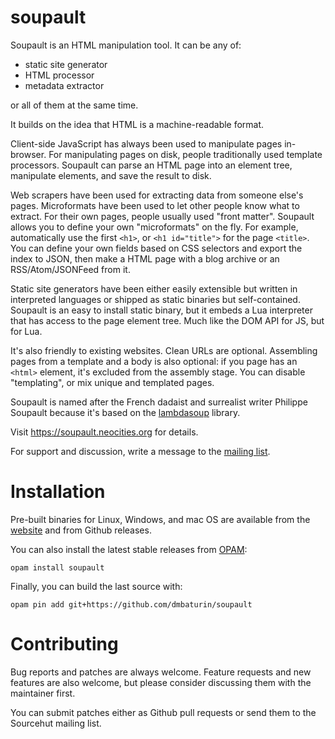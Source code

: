 soupault
========

Soupault is an HTML manipulation tool. It can be any of:

* static site generator
* HTML processor
* metadata extractor

or all of them at the same time.

It builds on the idea that HTML is a machine-readable format.

Client-side JavaScript has always been used to manipulate pages in-browser.
For manipulating pages on disk, people traditionally used template processors.
Soupault can parse an HTML page into an element tree, manipulate elements, and save the result to disk.

Web scrapers have been used for extracting data from someone else's pages. Microformats have been used
to let other people know what to extract.
For their own pages, people usually used "front matter".
Soupault allows you to define your own "microformats" on the fly. For example, automatically use
the first `<h1>`, or `<h1 id="title">` for the page `<title>`. You can define your own fields
based on CSS selectors and export the index to JSON, then make a HTML page with a blog archive
or an RSS/Atom/JSONFeed from it.

Static site generators have been either easily extensible but written in interpreted languages
or shipped as static binaries but self-contained.
Soupault is an easy to install static binary, but it embeds a Lua interpreter that has access to
the page element tree. Much like the DOM API for JS, but for Lua.

It's also friendly to existing websites. Clean URLs are optional. Assembling pages from a template
and a body is also optional: if you page has an `<html>` element, it's excluded from the assembly stage.
You can disable "templating", or mix unique and templated pages.

Soupault is named after the French dadaist and surrealist writer Philippe Soupault
because it's based on the [lambdasoup](http://aantron.github.io/lambdasoup/) library.

Visit https://soupault.neocities.org for details.

For support and discussion, write a message to the [mailing list](https://lists.sr.ht/~dmbaturin/soupault).

# Installation

Pre-built binaries for Linux, Windows, and mac OS are available from the [website](https://soupault.neocities.org/#downloads)
and from Github releases.

You can also install the latest stable releases from [OPAM](https://opam.ocaml.org):

```
opam install soupault
```

Finally, you can build the last source with:

```
opam pin add git+https://github.com/dmbaturin/soupault
```

# Contributing

Bug reports and patches are always welcome. Feature requests and new features are also welcome,
but please consider discussing them with the maintainer first.

You can submit patches either as Github pull requests or send them to the Sourcehut mailing list.
